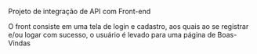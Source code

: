 Projeto de integração de API com Front-end

O front consiste em uma tela de login e cadastro, aos quais ao se registrar e/ou logar com sucesso, o usuário é levado para uma página de Boas-Vindas

